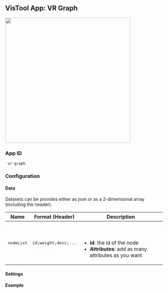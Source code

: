 ## VisTool App: VR Graph

<img src="https://vis.csh.ac.at/vistool/visualizations/vr-graph/vrnets.png" height="400">

### App ID

   ```
    vr-graph
   ```

### Configuration

#### Data

Datasets can be provides either as json or as a 2-dimensional array (including the header).

Name | Format (Header) | Description
---- | ------ | -----------
<pre>nodeList</pre> | <pre>id;weight;desc;...</pre> | <br><br><ul><li><b>id</b>: the id of the node<li><b>Attributes</b>: add as many attributes as you want</li></ul>

#### Settings

#### Example